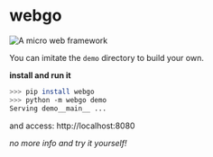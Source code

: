 # webgo

<img style="float: left;" src="https://img.shields.io/badge/pypi-0.1-green">

A micro web framework

You can imitate the `demo` directory to build your own.

**install and run it**

~~~bash
>>> pip install webgo
>>> python -m webgo demo
Serving demo__main__ ...
~~~

and access: http://localhost:8080

*no more info and try it yourself!*
